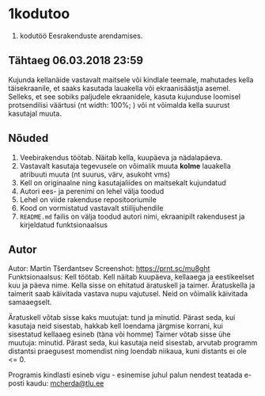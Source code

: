 # 1kodutoo
1. kodutöö Eesrakenduste arendamises.

## Tähtaeg 06.03.2018 23:59

Kujunda kellanäide vastavalt maitsele või kindlale teemale, mahutades kella täisekraanile, et saaks kasutada lauakella või ekraanisäästja asemel. Selleks, et see sobiks paljudele ekraanidele, kasuta kujunduse loomisel protsendilisi väärtusi (nt width: 100%; ) või nt võimalda kella suurust kasutajal muuta.

## Nõuded

1. Veebirakendus töötab. Näitab kella, kuupäeva ja nädalapäeva.
1. Vastavalt kasutaja tegevusele on võimalik muuta **kolme** lauakella atribuuti muuta (nt suurus, värv, asukoht vms)
1. Kell on originaalne ning kasutajaliides on maitsekalt kujundatud
1. Autori ees- ja perenimi on lehel välja toodud
1. Lehel on viide rakenduse repositooriumile
1. Kood on vormistatud vastavalt stiilijuhendile
1. `README.md` failis on välja toodud autori nimi, ekraanipilt rakendusest ja kirjeldatud funktsionaalsus

## Autor

Autor: Martin Tšerdantsev
Screenshot: https://prnt.sc/mu8ght
Funktsionaalsus: Kell töötab. Kell näitab kuupäeva, kellaaega ja eestikeelset kuu ja päeva nime. 
Kella sisse on ehitatud äratuskell ja taimer.
Äratuskella ja taimerit saab käivitada vastava nupu vajutusel. Neid on võimalik käivitada samaaegselt.

Äratuskell võtab sisse kaks muutujat: tund ja minutid. Pärast seda, kui kasutaja neid sisestab, hakkab kell loendama järgmise korrani, kui sisestatud kellaaeg esineb (täna või homme)
Taimer võtab sisse ühe muutuja: minutid. Pärast seda, kui kasutaja neid sisestab, arvutab programm distantsi praegusest momendist ning loendab niikaua, kuni distants ei ole <= 0.

Programis kindlasti esineb vigu - esinemise juhul palun nendest teatada e-posti kaudu: mcherda@tlu.ee